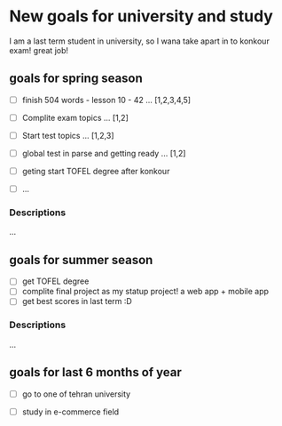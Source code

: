 # New goals for university and study
I am a last term student in university, so I wana take apart in to konkour exam!
great job!


## goals for spring season

- [ ] finish 504 words - lesson 10 - 42 ...	 [1,2,3,4,5]
- [ ] Complite exam topics ...	 [1,2]
- [ ] Start test topics ...	 [1,2,3]
- [ ] global test in parse and getting ready ...	 [1,2]
- [ ] geting start TOFEL degree after konkour
- [ ] ...



### Descriptions
...

## goals for summer season

- [ ] get TOFEL degree
- [ ] complite final project as my statup project! a web app + mobile app
- [ ] get best scores in last term :D

### Descriptions
...

## goals for last 6 months of year

- [ ] go to one of tehran university
- [ ] study in e-commerce field


